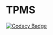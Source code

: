 # TPMS

[![Codacy Badge](https://api.codacy.com/project/badge/Grade/e681052da07f472fa8ca191bd697e493)](https://app.codacy.com/app/hariharanatht/TPMS?utm_source=github.com&utm_medium=referral&utm_content=hariharanatht/TPMS&utm_campaign=Badge_Grade_Dashboard)
